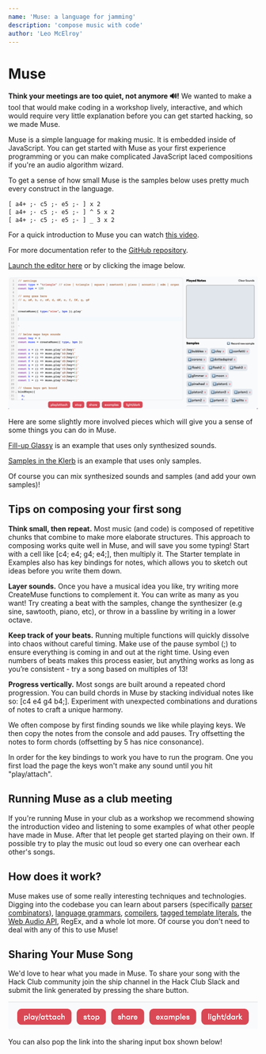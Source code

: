 ```yaml
---
name: 'Muse: a language for jamming'
description: 'compose music with code'
author: 'Leo McElroy'
---
```


# Muse

**Think your meetings are too quiet, not anymore 🔊!** We wanted to make a tool that would make coding in a workshop lively, interactive, and which would require very little explanation before you can get started hacking, so we made Muse.

Muse is a simple language for making music. It is embedded inside of JavaScript. You can get started with Muse as your first experience programming or you can make complicated JavaScript laced compositions if you're an audio algorithm wizard.

To get a sense of how small Muse is the samples below uses pretty much every construct in the language.

```
[ a4+ ;- c5 ;- e5 ;- ] x 2
[ a4+ ;- c5 ;- e5 ;- ] ^ 5 x 2
[ a4+ ;- c5 ;- e5 ;- ] _ 3 x 2
```

For a quick introduction to Muse you can watch [this video](https://youtu.be/hAcQ2x1PTYM).

For more documentation refer to the [GitHub repository](https://github.com/hackclub/muse).

[Launch the editor here](https://muse.hackclub.dev/) or by clicking the image below.

[![muse editor](./img/demo.png)](https://muse.hackclub.dev/)

Here are some slightly more involved pieces which will give you a sense of some things you can do in Muse. 

[Fill-up Glassy](https://hackclub.github.io/muse/?file=recYJJltQstKbefwZ) is an example that uses only synthesized sounds.

[Samples in the Klerb](https://hackclub.github.io/muse/?file=recwU2R3A0KfL11Ka) is an example that uses only samples.


Of course you can mix synthesized sounds and samples (and add your own samples)!

## Tips on composing your first song

**Think small, then repeat.** Most music (and code) is composed of repetitive chunks that combine to make more elaborate structures. This approach to composing works quite well in Muse, and will save you some typing! Start with a cell like [c4; e4; g4; e4;], then multiply it. The Starter template in Examples also has key bindings for notes, which allows you to sketch out ideas before you write them down. 

**Layer sounds.** Once you have a musical idea you like, try writing more CreateMuse functions to complement it. You can write as many as you want! Try creating a beat with the samples, change the synthesizer (e.g sine, sawtooth, piano, etc), or throw in a bassline by writing in a lower octave.

**Keep track of your beats.** Running multiple functions will quickly dissolve into chaos without careful timing. Make use of the pause symbol (;) to ensure everything is coming in and out at the right time. Using even numbers of beats makes this process easier, but anything works as long as you’re consistent - try a song based on multiples of 13! 

**Progress vertically.** Most songs are built around a repeated chord progression. You can build chords in Muse by stacking individual notes like so: [c4 e4 g4 b4;]. Experiment with unexpected combinations and durations of notes to craft a unique harmony. 

We often compose by first finding sounds we like while playing keys. We then copy the notes from the console and add pauses. Try offsetting the notes to form chords (offsetting by 5 has nice consonance).

In order for the key bindings to work you have to run the program. One you first load the page the keys won't make any sound until you hit "play/attach".

## Running Muse as a club meeting

If you're running Muse in your club as a workshop we recommend showing the introduction video and listening to some examples of what other people have made in Muse. After that let people get started playing on their own. If possible try to play the music out loud so every one can overhear each other's songs.

## How does it work?

Muse makes use of some really interesting techniques and technologies. Digging into the codebase you can learn about parsers (specifically [parser combinators](https://fsharpforfunandprofit.com/posts/understanding-parser-combinators/)), [language grammars](https://en.wikipedia.org/wiki/Backus%E2%80%93Naur_form), [compilers](https://en.wikipedia.org/wiki/Compilers:_Principles,_Techniques,_and_Tools), [tagged template literals](https://patelhemil.medium.com/magic-of-tagged-templates-literals-in-javascript-e0e2379b1ffc), the [Web Audio API](https://developer.mozilla.org/en-US/docs/Web/API/Web_Audio_API), RegEx, and a whole lot more. Of course you don't need to deal with any of this to use Muse!

## Sharing Your Muse Song

We'd love to hear what you made in Muse. To share your song with the Hack Club community join the ship channel in the Hack Club Slack and submit the link generated by pressing the share button.

![share button](./img/share.png)

You can also pop the link into the sharing input box shown below!


